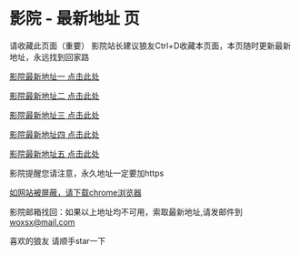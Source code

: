 # 影院 - 最新地址 页

请收藏此页面（重要）
影院站长建议狼友Ctrl+D收藏本页面，本页随时更新最新地址，永远找到回家路

[影院最新地址一 点击此处](https://59226qs.buzz/) 

[影院最新地址二 点击此处](https://59225ut.buzz/) 

[影院最新地址三 点击此处](https://59225px.buzz/) 

[影院最新地址四 点击此处](https://59223fo.buzz/) 

[影院最新地址五 点击此处](https://59222um.buzz/) 

影院提醒您请注意，永久地址一定要加https

[如网站被屏蔽，请下载chrome浏览器](https://8xe23.com/chrome_93.0.4577.82.apk) 

影院邮箱找回：如果以上地址均不可用，索取最新地址,请发邮件到 woxsx@mail.com

喜欢的狼友 请顺手star一下
